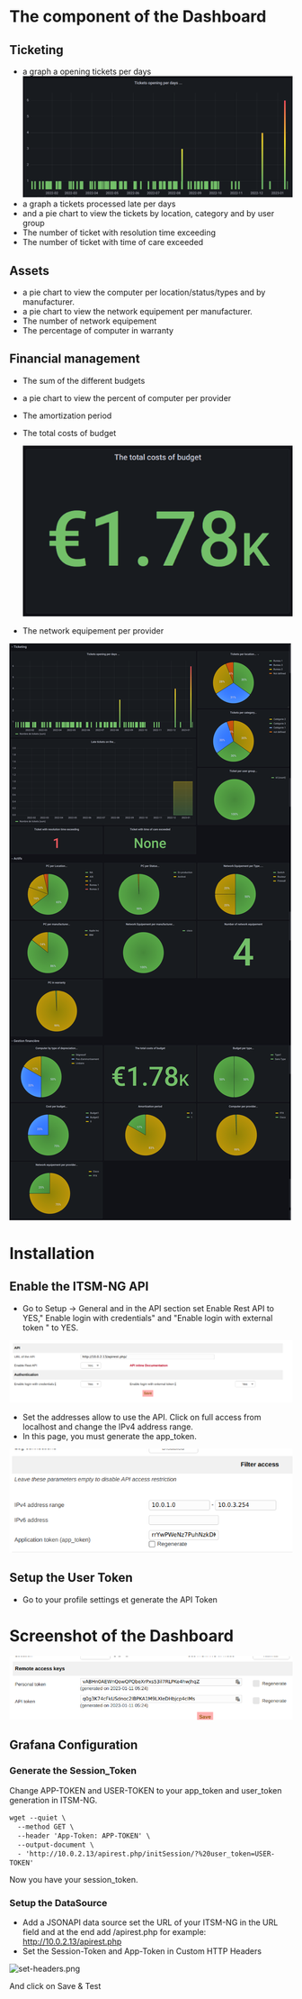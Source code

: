 # The component of the Dashboard
## Ticketing
* a graph a opening tickets per days
  ![Screenshot tickets per days](img/grafana/tickets-per-days.png)
* a graph a tickets processed late per days
* and a pie chart to view the tickets by location, category and by user group
* The number of ticket with resolution time exceeding
* The number of ticket with time of care exceeded
## Assets
* a pie chart to view the computer per location/status/types and by manufacturer.
* a pie chart to view the network equipement per manufacturer.
* The number of network equipement
* The percentage of computer in warranty
## Financial management
* The sum of the different budgets
* a pie chart to view the percent of computer per provider
* The amortization period
* The total costs of budget

  ![Screenshot total of budget](img/grafana/total-budget.png)

* The network equipement per provider

![Screenshot total of budget](img/grafana/Dashboards-Grafana-Full.png)

# Installation
## Enable the ITSM-NG API
* Go to Setup -> General and in the API section set Enable Rest API	to YES," Enable login with credentials" and "Enable login with external token " to YES.

![enable-api.png](img/grafana/enable-api.png)
* Set the addresses allow to use the API. Click on full access from localhost and change the IPv4 address range.
* In this page, you must generate the app_token.

![app-token.png](img/grafana/app-token.png)

## Setup the User Token
* Go to your profile settings et generate the API Token

# Screenshot of the Dashboard
![user-api.png](img/grafana/user-api.png)

## Grafana Configuration
### Generate the Session_Token
Change APP-TOKEN and USER-TOKEN to your app_token and user_token generation in ITSM-NG. 

```
wget --quiet \
  --method GET \
  --header 'App-Token: APP-TOKEN' \
  --output-document \
  - 'http://10.0.2.13/apirest.php/initSession/?%20user_token=USER-TOKEN'
````

Now you have your session_token.

### Setup the DataSource
* Add a JSONAPI data source set the URL of your ITSM-NG in the URL field and at the end add /apirest.php for example: http://10.0.2.13/apirest.php
* Set the Session-Token and App-Token in Custom HTTP Headers

![set-headers.png](img/grafana/set-headers.png)

And click on Save & Test
